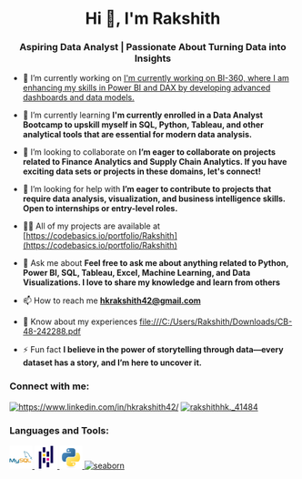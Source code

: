 <h1 align="center">Hi 👋, I'm Rakshith</h1>
<h3 align="center">Aspiring Data Analyst | Passionate About Turning Data into Insights</h3>

- 🔭 I’m currently working on [I'm currently working on BI-360, where I am enhancing my skills in Power BI and DAX by developing advanced dashboards and data models.](https://app.powerbi.com/view?r=eyJrIjoiZGEwMGVjMzgtZWI0Zi00YzI5LTk2MWMtM2QxODA5YmU4NmY4IiwidCI6ImM2ZTU0OWIzLTVmNDUtNDAzMi1hYWU5LWQ0MjQ0ZGM1YjJjNCJ9)

- 🌱 I’m currently learning **I'm currently enrolled in a Data Analyst Bootcamp to upskill myself in SQL, Python, Tableau, and other analytical tools that are essential for modern data analysis.**

- 👯 I’m looking to collaborate on **I’m eager to collaborate on projects related to Finance Analytics and Supply Chain Analytics. If you have exciting data sets or projects in these domains, let's connect!**

- 🤝 I’m looking for help with **I’m eager to contribute to projects that require data analysis, visualization, and business intelligence skills. Open to internships or entry-level roles.**

- 👨‍💻 All of my projects are available at [https://codebasics.io/portfolio/Rakshith](https://codebasics.io/portfolio/Rakshith)

- 💬 Ask me about **Feel free to ask me about anything related to Python, Power BI, SQL, Tableau, Excel, Machine Learning, and Data Visualizations. I love to share my knowledge and learn from others**

- 📫 How to reach me **hkrakshith42@gmail.com**

- 📄 Know about my experiences [file:///C:/Users/Rakshith/Downloads/CB-48-242288.pdf](file:///C:/Users/Rakshith/Downloads/CB-48-242288.pdf)

- ⚡ Fun fact **I believe in the power of storytelling through data—every dataset has a story, and I’m here to uncover it.**

<h3 align="left">Connect with me:</h3>
<p align="left">
<a href="https://linkedin.com/in/https://www.linkedin.com/in/hkrakshith42/" target="blank"><img align="center" src="https://raw.githubusercontent.com/rahuldkjain/github-profile-readme-generator/master/src/images/icons/Social/linked-in-alt.svg" alt="https://www.linkedin.com/in/hkrakshith42/" height="30" width="40" /></a>
<a href="https://discord.gg/rakshithhk._41484" target="blank"><img align="center" src="https://raw.githubusercontent.com/rahuldkjain/github-profile-readme-generator/master/src/images/icons/Social/discord.svg" alt="rakshithhk._41484" height="30" width="40" /></a>
</p>

<h3 align="left">Languages and Tools:</h3>
<p align="left"> <a href="https://www.mysql.com/" target="_blank" rel="noreferrer"> <img src="https://raw.githubusercontent.com/devicons/devicon/master/icons/mysql/mysql-original-wordmark.svg" alt="mysql" width="40" height="40"/> </a> <a href="https://pandas.pydata.org/" target="_blank" rel="noreferrer"> <img src="https://raw.githubusercontent.com/devicons/devicon/2ae2a900d2f041da66e950e4d48052658d850630/icons/pandas/pandas-original.svg" alt="pandas" width="40" height="40"/> </a> <a href="https://www.python.org" target="_blank" rel="noreferrer"> <img src="https://raw.githubusercontent.com/devicons/devicon/master/icons/python/python-original.svg" alt="python" width="40" height="40"/> </a> <a href="https://seaborn.pydata.org/" target="_blank" rel="noreferrer"> <img src="https://seaborn.pydata.org/_images/logo-mark-lightbg.svg" alt="seaborn" width="40" height="40"/> </a> </p>

